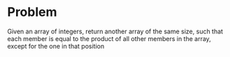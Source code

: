 # Problem

Given an array of integers, return another array of the same size, such that each member is equal to the product of all other members in the array, except for the one in that position
